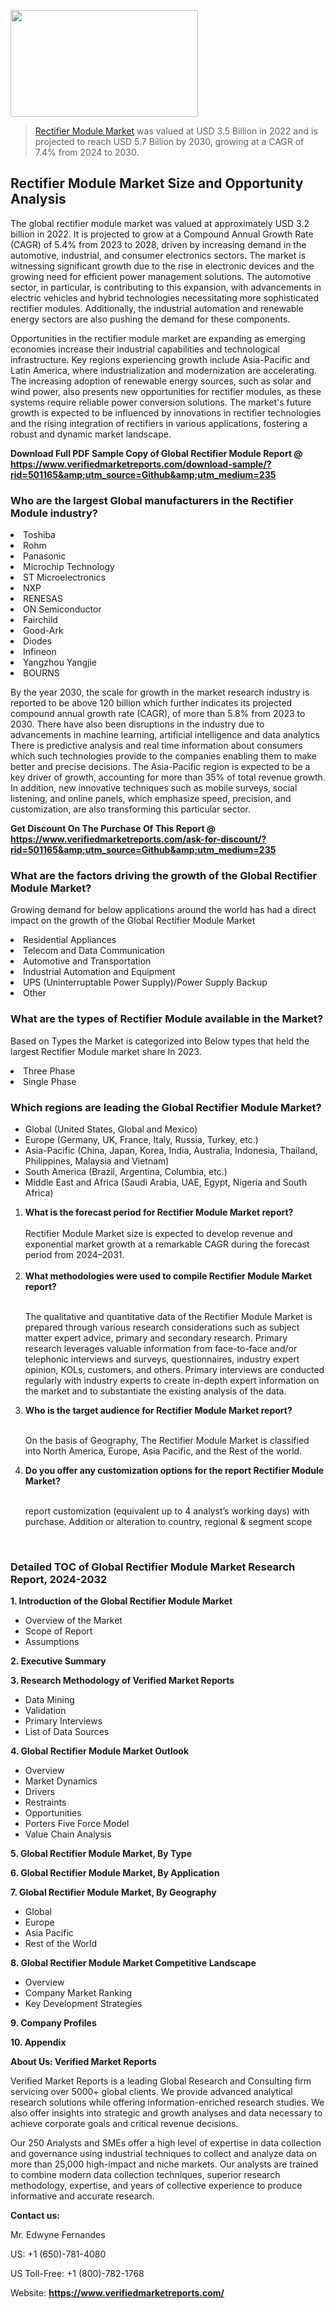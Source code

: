 <img src="https://ffe5etoiles.com/wp-content/uploads/2024/12/MST1-300x171.png" alt="" width="300" height="171" class="alignnone size-medium wp-image-20088" /><blockquote><p><p><a href="https://www.verifiedmarketreports.com/download-sample/?rid=501165&utm_source=Github&utm_medium=235" target="_blank">Rectifier Module Market</a> was valued at USD 3.5 Billion in 2022 and is projected to reach USD 5.7 Billion by 2030, growing at a CAGR of 7.4% from 2024 to 2030.</p></blockquote><p><h2>Rectifier Module Market Size and Opportunity Analysis</h2><p>The global rectifier module market was valued at approximately USD 3.2 billion in 2022. It is projected to grow at a Compound Annual Growth Rate (CAGR) of 5.4% from 2023 to 2028, driven by increasing demand in the automotive, industrial, and consumer electronics sectors. The market is witnessing significant growth due to the rise in electronic devices and the growing need for efficient power management solutions. The automotive sector, in particular, is contributing to this expansion, with advancements in electric vehicles and hybrid technologies necessitating more sophisticated rectifier modules. Additionally, the industrial automation and renewable energy sectors are also pushing the demand for these components.</p><p>Opportunities in the rectifier module market are expanding as emerging economies increase their industrial capabilities and technological infrastructure. Key regions experiencing growth include Asia-Pacific and Latin America, where industrialization and modernization are accelerating. The increasing adoption of renewable energy sources, such as solar and wind power, also presents new opportunities for rectifier modules, as these systems require reliable power conversion solutions. The market's future growth is expected to be influenced by innovations in rectifier technologies and the rising integration of rectifiers in various applications, fostering a robust and dynamic market landscape.</p></p><p class=""><strong>Download Full PDF Sample Copy of Global Rectifier Module Report @ <a href="https://www.verifiedmarketreports.com/download-sample/?rid=501165&amp;utm_source=Github&amp;utm_medium=235" target="_blank">https://www.verifiedmarketreports.com/download-sample/?rid=501165&amp;utm_source=Github&amp;utm_medium=235</a></strong></p><h3 id="" class="">Who are the largest Global manufacturers in the Rectifier Module industry?</h3><p><li>Toshiba</li><li> Rohm</li><li> Panasonic</li><li> Microchip Technology</li><li> ST Microelectronics</li><li> NXP</li><li> RENESAS</li><li> ON Semiconductor</li><li> Fairchild</li><li> Good-Ark</li><li> Diodes</li><li> Infineon</li><li> Yangzhou Yangjie</li><li> BOURNS</li></p><div class=""><div class="" dir="" data-message-author-role="" data-message-id="" data-message-model-slug=""><div class=""><div class=""><div class=""><div class="" dir="" data-message-author-role="" data-message-id="" data-message-model-slug=""><div class=""><div class=""><p>By the year 2030, the scale for growth in the market research industry is reported to be above 120 billion which further indicates its projected compound annual growth rate (CAGR), of more than 5.8% from 2023 to 2030. There have also been disruptions in the industry due to advancements in machine learning, artificial intelligence and data analytics There is predictive analysis and real time information about consumers which such technologies provide to the companies enabling them to make better and precise decisions. The Asia-Pacific region is expected to be a key driver of growth, accounting for more than 35% of total revenue growth. In addition, new innovative techniques such as mobile surveys, social listening, and online panels, which emphasize speed, precision, and customization, are also transforming this particular sector.</p><p><strong>Get Discount On The Purchase Of This Report @&nbsp; <a href="https://www.verifiedmarketreports.com/ask-for-discount/?rid=501165&amp;utm_source=Github&amp;utm_medium=235" target="_blank">https://www.verifiedmarketreports.com/ask-for-discount/?rid=501165&amp;utm_source=Github&amp;utm_medium=235</a></strong></p></div></div></div></div></div></div></div></div><h3 id="" class="">What are the factors driving the growth of the Global Rectifier Module Market?</h3><p id="" class="">Growing demand for below applications around the world has had a direct impact on the growth of the Global Rectifier Module Market</p><p id="" class=""><li>Residential Appliances</li><li> Telecom and Data Communication</li><li> Automotive and Transportation</li><li> Industrial Automation and Equipment</li><li> UPS (Uninterruptable Power Supply)/Power Supply Backup</li><li> Other</li></p><h3 id="" class="">What are the types of Rectifier Module available in the Market?</h3><p id="" class="">Based on Types the Market is categorized into Below types that held the largest Rectifier Module market share In 2023.</p><p id="" class=""><li>Three Phase</li><li> Single Phase</li></p><h3 id="" class="">Which regions are leading the Global Rectifier Module Market?</h3><ul><li>Global (United States, Global and Mexico)</li><li>Europe (Germany, UK, France, Italy, Russia, Turkey, etc.)</li><li>Asia-Pacific (China, Japan, Korea, India, Australia, Indonesia, Thailand, Philippines, Malaysia and Vietnam)</li><li>South America (Brazil, Argentina, Columbia, etc.)</li><li>Middle East and Africa (Saudi Arabia, UAE, Egypt, Nigeria and South Africa)</li></ul><p><ol><li><strong>What is the forecast period for Rectifier Module Market report?<br /></strong><br /><span data-sheets-root="1" data-sheets-value="{&quot;1&quot;:2,&quot;2&quot;:&quot;XXXX size is expected to develop revenue and exponential market growth at a remarkable CAGR during the forecast period from 2024&ndash;2030.&quot;}" data-sheets-userformat="{&quot;2&quot;:12674,&quot;4&quot;:{&quot;1&quot;:2,&quot;2&quot;:16776960},&quot;10&quot;:2,&quot;11&quot;:0,&quot;15&quot;:&quot;Arial&quot;,&quot;16&quot;:12}">Rectifier Module Market size is expected to develop revenue and exponential market growth at a remarkable CAGR during the forecast period from 2024&ndash;2031.</span><br /><br /></li><li><strong>What methodologies were used to compile Rectifier Module Market report?<br /><br /></strong><p>The qualitative and quantitative data of the&nbsp;Rectifier Module Market is prepared through various research considerations such as subject matter expert advice, primary and secondary research. Primary research leverages valuable information from face-to-face and/or telephonic interviews and surveys, questionnaires, industry expert opinion, KOLs, customers, and others. Primary interviews are conducted regularly with industry experts to create in-depth expert information on the market and to substantiate the existing analysis of the data.&nbsp;</p></li><li><strong>Who is the target audience for Rectifier Module Market report?<br /><br /></strong><p>On the basis of Geography, The&nbsp;Rectifier Module Market is classified into North America, Europe, Asia Pacific, and the Rest of the world.</p></li><li><strong>Do you offer any customization options for the report Rectifier Module Market?<br /><br /></strong><p>report customization (equivalent up to 4 analyst&rsquo;s working days) with purchase. Addition or alteration to country, regional &amp; segment scope</p><p>&nbsp;</p></li></ol></p><h3 id="" class="">Detailed TOC of Global Rectifier Module Market Research Report, 2024-2032</h3><p id="" class=""><strong>1. Introduction of the Global Rectifier Module Market</strong></p><ul><li>Overview of the Market</li><li>Scope of Report</li><li>Assumptions</li></ul><p id="" class=""><strong>2. Executive Summary</strong></p><p id="" class=""><strong>3. Research Methodology of&nbsp;Verified Market Reports</strong></p><ul><li>Data Mining</li><li>Validation</li><li>Primary Interviews</li><li>List of Data Sources</li></ul><p id="" class=""><strong>4. Global Rectifier Module Market Outlook</strong></p><ul><li>Overview</li><li>Market Dynamics</li><li>Drivers</li><li>Restraints</li><li>Opportunities</li><li>Porters Five Force Model</li><li>Value Chain Analysis</li></ul><p id="" class=""><strong>5. Global Rectifier Module Market, By&nbsp;Type</strong></p><p id="" class=""><strong>6. Global Rectifier Module Market, By Application</strong></p><p id="" class=""><strong>7. Global Rectifier Module Market, By Geography</strong></p><ul><li>Global</li><li>Europe</li><li>Asia Pacific</li><li>Rest of the World</li></ul><p id="" class=""><strong>8. Global Rectifier Module Market Competitive Landscape</strong></p><ul><li>Overview</li><li>Company Market Ranking</li><li>Key Development Strategies</li></ul><p id="" class=""><strong>9. Company Profiles</strong></p><p id="" class=""><strong>10. Appendix</strong></p><p id="" class=""><strong>About Us: Verified Market Reports</strong></p><p id="" class="">Verified Market Reports is a leading Global Research and Consulting firm servicing over 5000+ global clients. We provide advanced analytical research solutions while offering information-enriched research studies. We also offer insights into strategic and growth analyses and data necessary to achieve corporate goals and critical revenue decisions.</p><p id="" class="">Our 250 Analysts and SMEs offer a high level of expertise in data collection and governance using industrial techniques to collect and analyze data on more than 25,000 high-impact and niche markets. Our analysts are trained to combine modern data collection techniques, superior research methodology, expertise, and years of collective experience to produce informative and accurate research.</p><p id="" class=""><strong>Contact us:</strong></p><p id="" class="">Mr. Edwyne Fernandes</p><p id="" class="">US: +1 (650)-781-4080</p><p id="" class="">US Toll-Free: +1 (800)-782-1768</p><p id="" class="">Website: <a target="" data-test-app-aware-link=""><strong>https://www.verifiedmarketreports.com/</strong></a></p>
